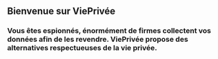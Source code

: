 ## Bienvenue sur ViePrivée

### Vous êtes espionnés, énormément de firmes collectent vos données afin de les revendre. ViePrivée propose des alternatives respectueuses de la vie privée.

